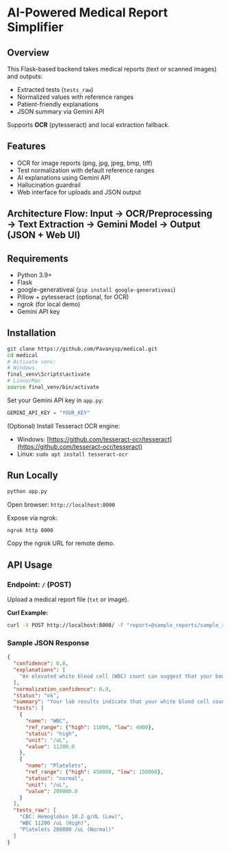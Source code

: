 # AI-Powered Medical Report Simplifier

## Overview

This Flask-based backend takes medical reports (text or scanned images) and outputs:

* Extracted tests (`tests_raw`)
* Normalized values with reference ranges
* Patient-friendly explanations
* JSON summary via Gemini API

Supports **OCR** (pytesseract) and local extraction fallback.

## Features

* OCR for image reports (png, jpg, jpeg, bmp, tiff)
* Test normalization with default reference ranges
* AI explanations using Gemini API
* Hallucination guardrail
* Web interface for uploads and JSON output
## Architecture Flow: Input → OCR/Preprocessing → Text Extraction → Gemini Model  → Output (JSON + Web UI) 



## Requirements

* Python 3.9+
* Flask
* google-generativeai (`pip install google-generativeai`)
* Pillow + pytesseract (optional, for OCR)
* ngrok (for local demo)
* Gemini API key

## Installation

```bash
git clone https://github.com/Pavanysp/medical.git
cd medical
# Activate venv:
# Windows
final_venv\Scripts\activate
# Linux/Mac
source final_venv/bin/activate

```

Set your Gemini API key in `app.py`:

```python
GEMINI_API_KEY = "YOUR_KEY"
```

(Optional) Install Tesseract OCR engine:

* Windows: [https://github.com/tesseract-ocr/tesseract](https://github.com/tesseract-ocr/tesseract)
* Linux: `sudo apt install tesseract-ocr`

## Run Locally

```bash
python app.py
```

Open browser: `http://localhost:8000`

Expose via ngrok:

```bash
ngrok http 8000
```

Copy the ngrok URL for remote demo.

## API Usage

### Endpoint: `/` (POST)

Upload a medical report file (`txt` or image).

**Curl Example:**

```bash
curl -X POST http://localhost:8000/ -F "report=@sample_reports/sample_report.txt"
```

### Sample JSON Response

```json
{
  "confidence": 0.8,
  "explanations": [
    "An elevated white blood cell (WBC) count can suggest that your body is fighting an infection or experiencing inflammation."
  ],
  "normalization_confidence": 0.9,
  "status": "ok",
  "summary": "Your lab results indicate that your white blood cell count is elevated. Your platelet count is within the expected range.",
  "tests": [
    {
      "name": "WBC",
      "ref_range": {"high": 11000, "low": 4000},
      "status": "high",
      "unit": "/uL",
      "value": 11200.0
    },
    {
      "name": "Platelets",
      "ref_range": {"high": 450000, "low": 150000},
      "status": "normal",
      "unit": "/uL",
      "value": 200000.0
    }
  ],
  "tests_raw": [
    "CBC: Hemoglobin 10.2 g/dL (Low)",
    "WBC 11200 /uL (High)",
    "Platelets 200000 /uL (Normal)"
  ]
}
```




